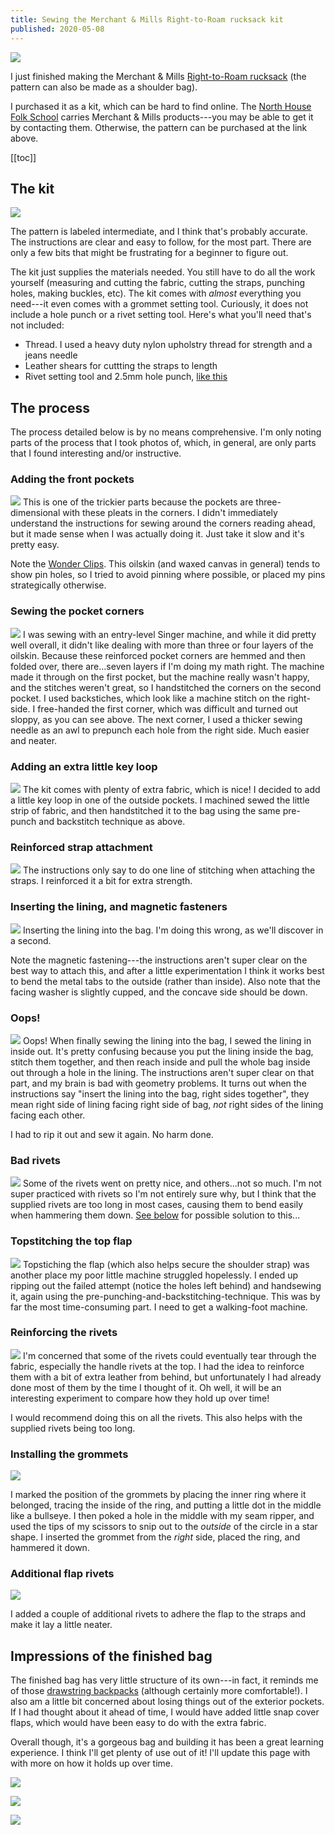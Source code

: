 ```yaml
---
title: Sewing the Merchant & Mills Right-to-Roam rucksack kit
published: 2020-05-08
---
```

![](IMG_4334.jpeg)

I just finished making the Merchant & Mills [Right-to-Roam rucksack](https://merchantandmills.com/store/patterns/right-roam-rucksack/) (the pattern can also be made as a shoulder bag).

I purchased it as a kit, which can be hard to find online. The [North House Folk School](https://northhouse.org) carries Merchant & Mills products---you may be able to get it by contacting them. Otherwise, the pattern can be purchased at the link above.

[[toc]]

## The kit
![](IMG_3521.jpeg)

The pattern is labeled intermediate, and I think that's probably accurate. The instructions are clear and easy to follow, for the most part. There are only a few bits that might be frustrating for a beginner to figure out.

The kit just supplies the materials needed. You still have to do all the work yourself (measuring and cutting the fabric, cutting the straps, punching holes, making buckles, etc). The kit comes with *almost* everything you need---it even comes with a grommet setting tool. Curiously, it does not include a hole punch or a rivet setting tool. Here's what you'll need that's not included:

- Thread. I used a heavy duty nylon upholstry thread for strength and a jeans needle
- Leather shears for cuttting the straps to length
- Rivet setting tool and 2.5mm hole punch, [like this](https://www.dritz.com/product/double-cap-rivet-tools/)

## The process

The process detailed below is by no means comprehensive. I'm only noting parts of the process that I took photos of, which, in general, are only parts that I found interesting and/or instructive.

### Adding the front pockets
![](IMG_4210.jpeg)
This is one of the trickier parts because the pockets are three-dimensional with these pleats in the corners. I didn't immediately understand the instructions for sewing around the corners reading ahead, but it made sense when I was actually doing it. Just take it slow and it's pretty easy.

Note the [Wonder Clips](https://www.joann.com/wonder-clips-50-pkg/11490935.html). This oilskin (and waxed canvas in general) tends to show pin holes, so I tried to avoid pinning where possible, or placed my pins strategically otherwise.

### Sewing the pocket corners
![](pocket-corner-comparison.jpg)
I was sewing with an entry-level Singer machine, and while it did pretty well overall, it didn't like dealing with more than three or four layers of the oilskin. Because these reinforced pocket corners are hemmed and then folded over, there are...seven layers if I'm doing my math right. The machine made it through on the first pocket, but the machine really wasn't happy, and the stitches weren't great, so I handstitched the corners on the second pocket. I used backstiches, which look like a machine stitch on the right-side. I free-handed the first corner, which was difficult and turned out sloppy, as you can see above. The next corner, I used a thicker sewing needle as an awl to prepunch each hole from the right side. Much easier and neater.

### Adding an extra little key loop
![](IMG_4214.jpeg)
The kit comes with plenty of extra fabric, which is nice! I decided to add a little key loop in one of the outside pockets. I machined sewed the little strip of fabric, and then handstitched it to the bag using the same pre-punch and backstitch technique as above.

### Reinforced strap attachment
![](IMG_4247.jpeg)
The instructions only say to do one line of stitching when attaching the straps. I reinforced it a bit for extra strength.

### Inserting the lining, and magnetic fasteners
![](IMG_4253.jpeg)
Inserting the lining into the bag. I'm doing this wrong, as we'll discover in a second. 

Note the magnetic fastening---the instructions aren't super clear on the best way to attach this, and after a little experimentation I think it works best to bend the metal tabs to the outside (rather than inside). Also note that the facing washer is slightly cupped, and the concave side should be down.

### Oops!
![](oops.jpg)
Oops! When finally sewing the lining into the bag, I sewed the lining in inside out. It's pretty confusing because you put the lining inside the bag, stitch them together, and then reach inside and pull the whole bag inside out through a hole in the lining. The instructions aren't super clear on that part, and my brain is bad with geometry problems. It turns out when the instructions say "insert the lining into the bag, right sides together", they mean right side of lining facing right side of bag, *not* right sides of the lining facing each other.

I had to rip it out and sew it again. No harm done.

### Bad rivets
![](IMG_4337.jpeg)
Some of the rivets went on pretty nice, and others...not so much. I'm not super practiced with rivets so I'm not entirely sure why, but I think that the supplied rivets are too long in most cases, causing them to bend easily when hammering them down. [See below](#reinforcing-the-rivets) for possible solution to this...

### Topstitching the top flap
![](IMG_4254.jpeg)
Topstiching the flap (which also helps secure the shoulder strap) was another place my poor little machine struggled hopelessly. I ended up ripping out the failed attempt (notice the holes left behind) and handsewing it, again using the pre-punching-and-backstitching-technique. This was by far the most time-consuming part. I need to get a walking-foot machine.

### Reinforcing the rivets
![](reinforced-rivets.jpg)
I'm concerned that some of the rivets could eventually tear through the fabric, especially the handle rivets at the top. I had the idea to reinforce them with a bit of extra leather from behind, but unfortunately I had already done most of them by the time I thought of it. Oh well, it will be an interesting experiment to compare how they hold up over time! 

I would recommend doing this on all the rivets. This also helps with the supplied rivets being too long.

### Installing the grommets

![](grommets.jpeg)

I marked the position of the grommets by placing the inner ring where it belonged, tracing the inside of the ring, and putting a little dot in the middle like a bullseye. I then poked a hole in the middle with my seam ripper, and used the tips of my scissors to snip out to the *outside* of the circle in a star shape. I inserted the grommet from the *right* side, placed the ring, and hammered it down.

### Additional flap rivets

![](IMG_4345.jpeg)

I added a couple of additional rivets to adhere the flap to the straps and make it lay a little neater.

## Impressions of the finished bag
The finished bag has very little structure of its own---in fact, it reminds me of those [drawstring backpacks](https://duckduckgo.com/?q=drawstring+backpack&t=ffab&iar=images&iax=images&ia=images) (although certainly more comfortable!). I also am a little bit concerned about losing things out of the exterior pockets. If I had thought about it ahead of time, I would have added little snap cover flaps, which would have been easy to do with the extra fabric.

Overall though, it's a gorgeous bag and building it has been a great learning experience. I think I'll get plenty of use out of it! I'll update this page with with more on how it holds up over time.

![](IMG_4352.jpeg)

![](IMG_4351.jpeg)

![](IMG_4350.jpeg)
